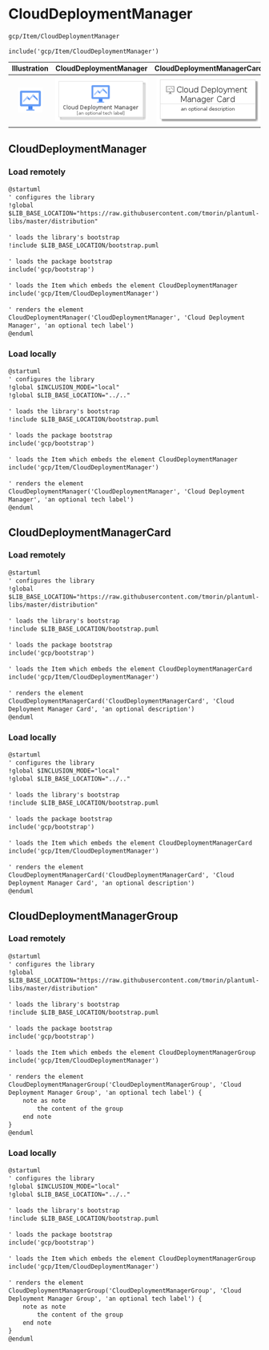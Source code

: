# CloudDeploymentManager


```text
gcp/Item/CloudDeploymentManager
```

```text
include('gcp/Item/CloudDeploymentManager')
```



| Illustration | CloudDeploymentManager | CloudDeploymentManagerCard | CloudDeploymentManagerGroup |
| :---: | :---: | :---: | :---: |
| ![illustration for Illustration](../../gcp/Item/CloudDeploymentManager.png) | ![illustration for CloudDeploymentManager](../../gcp/Item/CloudDeploymentManager.Local.png) | ![illustration for CloudDeploymentManagerCard](../../gcp/Item/CloudDeploymentManagerCard.Local.png) | ![illustration for CloudDeploymentManagerGroup](../../gcp/Item/CloudDeploymentManagerGroup.Local.png) |




## CloudDeploymentManager

### Load remotely
```plantuml
@startuml
' configures the library
!global $LIB_BASE_LOCATION="https://raw.githubusercontent.com/tmorin/plantuml-libs/master/distribution"

' loads the library's bootstrap
!include $LIB_BASE_LOCATION/bootstrap.puml

' loads the package bootstrap
include('gcp/bootstrap')

' loads the Item which embeds the element CloudDeploymentManager
include('gcp/Item/CloudDeploymentManager')

' renders the element
CloudDeploymentManager('CloudDeploymentManager', 'Cloud Deployment Manager', 'an optional tech label')
@enduml
```

### Load locally
```plantuml
@startuml
' configures the library
!global $INCLUSION_MODE="local"
!global $LIB_BASE_LOCATION="../.."

' loads the library's bootstrap
!include $LIB_BASE_LOCATION/bootstrap.puml

' loads the package bootstrap
include('gcp/bootstrap')

' loads the Item which embeds the element CloudDeploymentManager
include('gcp/Item/CloudDeploymentManager')

' renders the element
CloudDeploymentManager('CloudDeploymentManager', 'Cloud Deployment Manager', 'an optional tech label')
@enduml
```

## CloudDeploymentManagerCard

### Load remotely
```plantuml
@startuml
' configures the library
!global $LIB_BASE_LOCATION="https://raw.githubusercontent.com/tmorin/plantuml-libs/master/distribution"

' loads the library's bootstrap
!include $LIB_BASE_LOCATION/bootstrap.puml

' loads the package bootstrap
include('gcp/bootstrap')

' loads the Item which embeds the element CloudDeploymentManagerCard
include('gcp/Item/CloudDeploymentManager')

' renders the element
CloudDeploymentManagerCard('CloudDeploymentManagerCard', 'Cloud Deployment Manager Card', 'an optional description')
@enduml
```

### Load locally
```plantuml
@startuml
' configures the library
!global $INCLUSION_MODE="local"
!global $LIB_BASE_LOCATION="../.."

' loads the library's bootstrap
!include $LIB_BASE_LOCATION/bootstrap.puml

' loads the package bootstrap
include('gcp/bootstrap')

' loads the Item which embeds the element CloudDeploymentManagerCard
include('gcp/Item/CloudDeploymentManager')

' renders the element
CloudDeploymentManagerCard('CloudDeploymentManagerCard', 'Cloud Deployment Manager Card', 'an optional description')
@enduml
```

## CloudDeploymentManagerGroup

### Load remotely
```plantuml
@startuml
' configures the library
!global $LIB_BASE_LOCATION="https://raw.githubusercontent.com/tmorin/plantuml-libs/master/distribution"

' loads the library's bootstrap
!include $LIB_BASE_LOCATION/bootstrap.puml

' loads the package bootstrap
include('gcp/bootstrap')

' loads the Item which embeds the element CloudDeploymentManagerGroup
include('gcp/Item/CloudDeploymentManager')

' renders the element
CloudDeploymentManagerGroup('CloudDeploymentManagerGroup', 'Cloud Deployment Manager Group', 'an optional tech label') {
    note as note
        the content of the group
    end note
}
@enduml
```

### Load locally
```plantuml
@startuml
' configures the library
!global $INCLUSION_MODE="local"
!global $LIB_BASE_LOCATION="../.."

' loads the library's bootstrap
!include $LIB_BASE_LOCATION/bootstrap.puml

' loads the package bootstrap
include('gcp/bootstrap')

' loads the Item which embeds the element CloudDeploymentManagerGroup
include('gcp/Item/CloudDeploymentManager')

' renders the element
CloudDeploymentManagerGroup('CloudDeploymentManagerGroup', 'Cloud Deployment Manager Group', 'an optional tech label') {
    note as note
        the content of the group
    end note
}
@enduml
```

